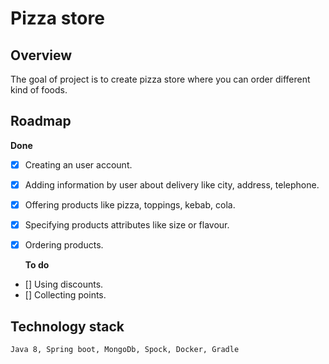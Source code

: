 # Pizza store

## Overview
The goal of project is to create pizza store where you can order
 different kind of foods.

## Roadmap

  <b>Done</b>
- [x] Creating an user account.
- [x] Adding information by user about delivery like city, address, telephone.
- [x] Offering products like pizza, toppings, kebab, cola.
- [x] Specifying products attributes like size or flavour.
- [x] Ordering products.

  <b>To do</b>
- [] Using discounts.
- [] Collecting points.

## Technology stack

    Java 8, Spring boot, MongoDb, Spock, Docker, Gradle
